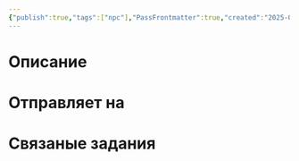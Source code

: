 ```yaml
---
{"publish":true,"tags":["npc"],"PassFrontmatter":true,"created":"2025-04-02T16:49:41.410+03:00","updated":"2025-04-02T17:56:24.114+03:00"}
---
```


# Описание


# Отправляет на


# Связаные задания


